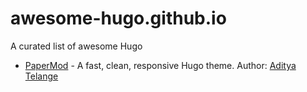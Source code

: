 # awesome-hugo.github.io
 A curated list of awesome Hugo

- [PaperMod](https://awesome-hugo.github.io/PaperMod/) - A fast, clean, responsive Hugo theme. Author: [Aditya Telange](https://github.com/adityatelange/hugo-PaperMod)

